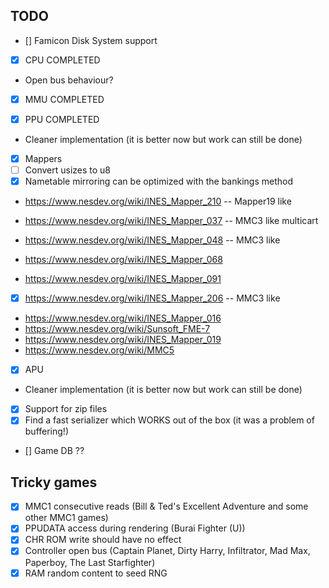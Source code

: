 ## TODO
- [] Famicon Disk System support

- [x] CPU COMPLETED
- Open bus behaviour?

- [x] MMU COMPLETED

- [x] PPU COMPLETED
- Cleaner implementation (it is better now but work can still be done)

- [x] Mappers
- [ ] Convert usizes to u8
- [x] Nametable mirroring can be optimized with the bankings method

- https://www.nesdev.org/wiki/INES_Mapper_210 -- Mapper19 like

- https://www.nesdev.org/wiki/INES_Mapper_037 -- MMC3 like multicart
- https://www.nesdev.org/wiki/INES_Mapper_048 -- MMC3 like
- https://www.nesdev.org/wiki/INES_Mapper_068
- https://www.nesdev.org/wiki/INES_Mapper_091
- [x] https://www.nesdev.org/wiki/INES_Mapper_206 -- MMC3 like 

- https://www.nesdev.org/wiki/INES_Mapper_016
- https://www.nesdev.org/wiki/Sunsoft_FME-7
- https://www.nesdev.org/wiki/INES_Mapper_019
- https://www.nesdev.org/wiki/MMC5

- [x] APU
- Cleaner implementation (it is better now but work can still be done)

- [x] Support for zip files
- [x] Find a fast serializer which WORKS out of the box (it was a problem of buffering!)

- [] Game DB ??

## Tricky games
- [x] MMC1 consecutive reads (Bill & Ted's Excellent Adventure and some other MMC1 games)
- [x] PPUDATA access during rendering (Burai Fighter (U))
- [x] CHR ROM write should have no effect
- [x] Controller open bus (Captain Planet, Dirty Harry, Infiltrator, Mad Max, Paperboy, The Last Starfighter)
- [x] RAM random content to seed RNG